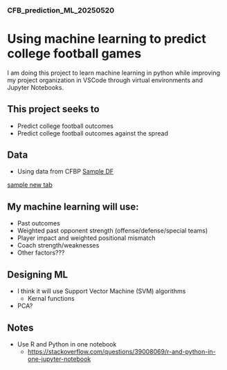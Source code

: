 ### CFB_prediction_ML_20250520

# Using machine learning to predict college football games

  I am doing this project to learn machine learning in python while improving my project organization in VSCode through virtual environments and Jupyter Notebooks.

## This project seeks to

- Predict college football outcomes
- Predict college football outcomes against the spread

## Data

- Using data from CFBP
[Sample DF](https://docs.google.com/spreadsheets/d/1rS8DA6cI6c3bvgkSLCXAgGebQE_XEjisaoOPMFTlZNo/edit?usp=sharing)

<a href="https://docs.google.com/spreadsheets/d/1rS8DA6cI6c3bvgkSLCXAgGebQE_XEjisaoOPMFTlZNo/edit?usp=sharing" target="_blank">sample new tab</a>


## My machine learning will use:

- Past outcomes
- Weighted past opponent strength (offense/defense/special teams)
- Player impact and weighted positional mismatch
- Coach strength/weaknesses
- Other factors???


## Designing ML 

- I think it will use Support Vector Machine (SVM) algorithms
    - Kernal functions
- PCA?

## Notes
- Use R and Python in one notebook
  - https://stackoverflow.com/questions/39008069/r-and-python-in-one-jupyter-notebook
